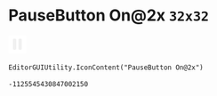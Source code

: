 # PauseButton On@2x `32x32`
<img src="/img/PauseButton%20On@2x.png" width=32 height=32>

``` CSharp
EditorGUIUtility.IconContent("PauseButton On@2x")
```
```
-1125545430847002150
```
